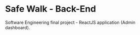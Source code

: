 # Safe Walk - Back-End

Software Engineering final project - ReactJS application (Admin dashboard).
